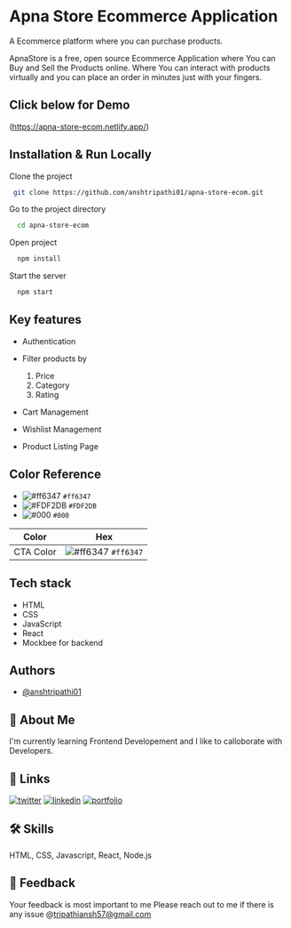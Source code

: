 # Apna Store Ecommerce Application
A Ecommerce platform where you can purchase products.

ApnaStore is a free, open source Ecommerce Application where You can Buy and Sell the Products online. 
Where You can interact with products virtually and you can place an order in minutes just with your fingers.

## Click below for Demo

(https://apna-store-ecom.netlify.app/)

## Installation & Run Locally

Clone the project

```bash
 git clone https://github.com/anshtripathi01/apna-store-ecom.git
```

Go to the project directory

```bash
  cd apna-store-ecom
```

Open project

```bash
  npm install
```

Start the server

```bash
  npm start
```

## Key features
- Authentication

- Filter products by
    1. Price 
    2. Category
    4. Rating

- Cart Management
- Wishlist Management
- Product Listing Page

## Color Reference
- ![#ff6347](https://via.placeholder.com/15/ff6347/000000?text=+) `#ff6347`
- ![#FDF2DB](https://via.placeholder.com/15/FDF2DB/000000?text=+) `#FDF2DB`
- ![#000](https://via.placeholder.com/15/000/000000?text=+) `#000`


| Color             | Hex                                                                |
| ----------------- | ------------------------------------------------------------------ |
| CTA Color | ![#ff6347](https://via.placeholder.com/15/ff6347/000000?text=+) `#ff6347`|

## Tech stack 
- HTML
- CSS
- JavaScript
- React
- Mockbee for backend

## Authors
- [@anshtripathi01](https://www.github.com/anshtripathi01)

## 🚀 About Me
I'm currently learning Frontend Developement and I like to calloborate with Developers.


## 🔗 Links
[![twitter](https://img.shields.io/badge/twitter-1DA1F2?style=for-the-badge&logo=twitter&logoColor=white)](https://twitter.com/ansh_tripathi01)
[![linkedin](https://img.shields.io/badge/linkedin-0A66C2?style=for-the-badge&logo=linkedin&logoColor=white)](https://www.linkedin.com/in/anshtripathi01/)
[![portfolio](https://img.shields.io/badge/my_portfolio-ff6347?style=for-the-badge&logo=ko-fi&logoColor=white)](https://anshtripathi-portfolio.netlify.app/)


## 🛠 Skills
HTML, CSS, Javascript, React, Node.js

## 📝 Feedback
Your feedback is most important to me Please reach out to me if there is any issue @tripathiansh57@gmail.com
